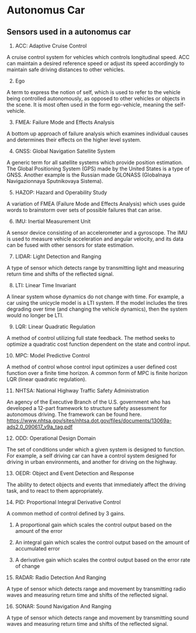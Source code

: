 # Autonomus Car

## Sensors used in a autonomus car

1. ACC: Adaptive Cruise Control

A cruise control system for vehicles which controls longitudinal speed. ACC can maintain a desired reference speed or adjust its speed accordingly to maintain safe driving distances to other vehicles.

2. Ego

A term to express the notion of self, which is used to refer to the vehicle being controlled autonomously, as opposed to other vehicles or objects in the scene. It is most often used in the form ego-vehicle, meaning the self-vehicle.

3. FMEA: Failure Mode and Effects Analysis

A bottom up approach of failure analysis which examines individual causes and determines their effects on the higher level system.

4. GNSS: Global Navigation Satellite System

A generic term for all satellite systems which provide position estimation. The Global Positioning System (GPS) made by the United States is a type of GNSS. Another example is the Russian made GLONASS (Globalnaya Navigazionnaya Sputnikovaya Sistema).

5. HAZOP: Hazard and Operability Study

A variation of FMEA (Failure Mode and Effects Analysis) which uses guide words to brainstorm over sets of possible failures that can arise.

6. IMU: Inertial Measurement Unit

A sensor device consisting of an accelerometer and a gyroscope. The IMU is used to measure vehicle acceleration and angular velocity, and its data can be fused with other sensors for state estimation.

7. LIDAR: Light Detection and Ranging

A type of sensor which detects range by transmitting light and measuring return time and shifts of the reflected signal.

8. LTI: Linear Time Invariant

A linear system whose dynamics do not change with time. For example, a car using the unicycle model is a LTI system. If the model includes the tires degrading over time (and changing the vehicle dynamics), then the system would no longer be LTI.

9. LQR: Linear Quadratic Regulation

A method of control utilizing full state feedback. The method seeks to optimize a quadratic cost function dependent on the state and control input.

10. MPC: Model Predictive Control

A method of control whose control input optimizes a user defined cost function over a finite time horizon. A common form of MPC is finite horizon LQR (linear quadratic regulation).

11. NHTSA: National Highway Traffic Safety Administration

An agency of the Executive Branch of the U.S. government who has developed a 12-part framework to structure safety assessment for autonomous driving. The framework can be found here. https://www.nhtsa.gov/sites/nhtsa.dot.gov/files/documents/13069a-ads2.0_090617_v9a_tag.pdf

12. ODD: Operational Design Domain

The set of conditions under which a given system is designed to function. For example, a self driving car can have a control system designed for driving in urban environments, and another for driving on the highway.

13. OEDR: Object and Event Detection and Response

The ability to detect objects and events that immediately affect the driving task, and to react to them appropriately.

14. PID: Proportional Integral Derivative Control

A common method of control defined by 3 gains.

1) A proportional gain which scales the control output based on the amount of the error

2) An integral gain which scales the control output based on the amount of accumulated error

3) A derivative gain which scales the control output based on the error rate of change

15. RADAR: Radio Detection And Ranging

A type of sensor which detects range and movement by transmitting radio waves and measuring return time and shifts of the reflected signal.

16. SONAR: Sound Navigation And Ranging

A type of sensor which detects range and movement by transmitting sound waves and measuring return time and shifts of the reflected signal.


